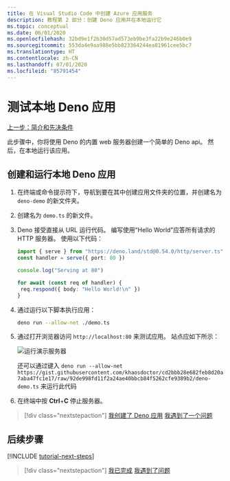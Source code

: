 ```yaml
---
title: 在 Visual Studio Code 中创建 Azure 应用服务
description: 教程第 2 部分：创建 Deno 应用并在本地运行它
ms.topic: conceptual
ms.date: 06/01/2020
ms.openlocfilehash: 32bd9e1f2b30d57ad573eb9be3fa22b9e246b0e9
ms.sourcegitcommit: 553da4e9aa988e5bb823364244ea81961cee5bc7
ms.translationtype: HT
ms.contentlocale: zh-CN
ms.lasthandoff: 07/01/2020
ms.locfileid: "85791454"
---
```

# <a name="test-local-deno-apps"></a>测试本地 Deno 应用

[上一步：简介和先决条件](tutorial-visual-studio-code-azure-app-service-deno-01.md)

此步骤中，你将使用 Deno 的内置 web 服务器创建一个简单的 Deno api。 然后，在本地运行该应用。

## <a name="create-and-run-a-local-deno-app"></a>创建和运行本地 Deno 应用

1. 在终端或命令提示符下，导航到要在其中创建应用文件夹的位置，并创建名为 `deno-demo` 的新文件夹。

1. 创建名为 `demo.ts` 的新文件。
1. Deno 接受直接从 URL 运行代码。 编写使用“Hello World”应答所有请求的 HTTP 服务器。 使用以下代码：

    ```typescript
    import { serve } from "https://deno.land/std@0.54.0/http/server.ts"
    const handler = serve({ port: 80 })

    console.log("Serving at 80")

    for await (const req of handler) {
     req.respond({ body: "Hello World!\n" })
    }
    ```

1. 通过运行以下脚本执行应用：

    ```bash
    deno run --allow-net ./demo.ts
    ```

1. 通过打开浏览器访问 `http://localhost:80` 来测试应用。 站点应如下所示：

    ![运行演示服务器](media/deploy-azure/deno-hello-world.png)

    还可以通过键入 `deno run --allow-net https://gist.githubusercontent.com/khaosdoctor/cd2bbb28e682feb8d20a7aba47fc1e17/raw/92de998fd11f2a24ae40bbcb84f5262cfe9389b2/deno-demo.ts` 来运行此代码

1. 在终端中按 **Ctrl**+**C** 停止服务器。

> [!div class="nextstepaction"]
> [我创建了 Deno 应用](tutorial-visual-studio-code-azure-app-service-deno-03.md) [我遇到了一个问题](https://www.research.net/r/PWZWZ52?tutorial=deno-deployment-azureappservice&step=create-app)

## <a name="next-steps"></a>后续步骤

[!INCLUDE [tutorial-next-steps](includes/tutorial-next-steps.md)]

> [!div class="nextstepaction"]
> [我已完成](node-howto-deploy-web-app.md) [我遇到了问题](https://www.research.net/r/PWZWZ52?tutorial=deno-deployment-azureappservice&step=clean-up-resources)
